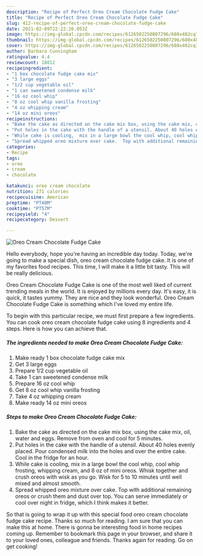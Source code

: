 ```yaml
---
description: "Recipe of Perfect Oreo Cream Chocolate Fudge Cake"
title: "Recipe of Perfect Oreo Cream Chocolate Fudge Cake"
slug: 412-recipe-of-perfect-oreo-cream-chocolate-fudge-cake
date: 2021-02-09T22:22:26.053Z
image: https://img-global.cpcdn.com/recipes/6126502250807296/680x482cq70/oreo-cream-chocolate-fudge-cake-recipe-main-photo.jpg
thumbnail: https://img-global.cpcdn.com/recipes/6126502250807296/680x482cq70/oreo-cream-chocolate-fudge-cake-recipe-main-photo.jpg
cover: https://img-global.cpcdn.com/recipes/6126502250807296/680x482cq70/oreo-cream-chocolate-fudge-cake-recipe-main-photo.jpg
author: Barbara Cunningham
ratingvalue: 4.4
reviewcount: 18012
recipeingredient:
- "1 box chocolate fudge cake mix"
- "3 large eggs"
- "1/2 cup vegetable oil"
- "1 can sweetened condense milk"
- "16 oz cool whip"
- "8 oz cool whip vanilla frosting"
- "4 oz whipping cream"
- "14 oz mini oreos"
recipeinstructions:
- "Bake the cake as directed on the cake mix box, using the cake mix, oil, water and eggs. Remove from oven and cool for 5 minutes."
- "Put holes in the cake with the handle of a utensil. About 40 holes evenly placed. Pour condensed milk into the holes and over the entire cake. Cool in the fridge for an hour."
- "While cake is cooling,  mix in a large bowl the cool whip, cool whip frosting,  whipping cream,  and 8 oz of mini oreos. Whisk together and crush oreos with wisk as you go.  Wisk for 5 to 10 minutes until well mixed and almost smooth."
- "Spread whipped oreo mixture over cake.  Top with additional remaining oreos or crush them and dust over top. You can serve immediately or cool over night in fridge,  which I think makes it better."
categories:
- Recipe
tags:
- oreo
- cream
- chocolate

katakunci: oreo cream chocolate 
nutrition: 271 calories
recipecuisine: American
preptime: "PT40M"
cooktime: "PT57M"
recipeyield: "4"
recipecategory: Dessert

---
```



![Oreo Cream Chocolate Fudge Cake](https://img-global.cpcdn.com/recipes/6126502250807296/680x482cq70/oreo-cream-chocolate-fudge-cake-recipe-main-photo.jpg)

Hello everybody, hope you're having an incredible day today. Today, we're going to make a special dish, oreo cream chocolate fudge cake. It is one of my favorites food recipes. This time, I will make it a little bit tasty. This will be really delicious.



Oreo Cream Chocolate Fudge Cake is one of the most well liked of current trending meals in the world. It is enjoyed by millions every day. It's easy, it is quick, it tastes yummy. They are nice and they look wonderful. Oreo Cream Chocolate Fudge Cake is something which I've loved my entire life.


To begin with this particular recipe, we must first prepare a few ingredients. You can cook oreo cream chocolate fudge cake using 8 ingredients and 4 steps. Here is how you can achieve that.

<!--inarticleads1-->

##### The ingredients needed to make Oreo Cream Chocolate Fudge Cake:

1. Make ready 1 box chocolate fudge cake mix
1. Get 3 large eggs
1. Prepare 1/2 cup vegetable oil
1. Take 1 can sweetened condense milk
1. Prepare 16 oz cool whip
1. Get 8 oz cool whip vanilla frosting
1. Take 4 oz whipping cream
1. Make ready 14 oz mini oreos




<!--inarticleads2-->

##### Steps to make Oreo Cream Chocolate Fudge Cake:

1. Bake the cake as directed on the cake mix box, using the cake mix, oil, water and eggs. Remove from oven and cool for 5 minutes.
1. Put holes in the cake with the handle of a utensil. About 40 holes evenly placed. Pour condensed milk into the holes and over the entire cake. Cool in the fridge for an hour.
1. While cake is cooling,  mix in a large bowl the cool whip, cool whip frosting,  whipping cream,  and 8 oz of mini oreos. Whisk together and crush oreos with wisk as you go.  Wisk for 5 to 10 minutes until well mixed and almost smooth.
1. Spread whipped oreo mixture over cake.  Top with additional remaining oreos or crush them and dust over top. You can serve immediately or cool over night in fridge,  which I think makes it better.




So that is going to wrap it up with this special food oreo cream chocolate fudge cake recipe. Thanks so much for reading. I am sure that you can make this at home. There is gonna be interesting food in home recipes coming up. Remember to bookmark this page in your browser, and share it to your loved ones, colleague and friends. Thanks again for reading. Go on get cooking!
